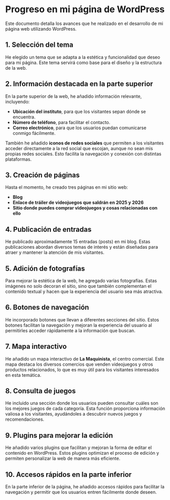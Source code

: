 # Progreso en mi página de WordPress

Este documento detalla los avances que he realizado en el desarrollo de mi página web utilizando WordPress.

## 1. Selección del tema

He elegido un tema que se adapta a la estética y funcionalidad que deseo para mi página. Este tema servirá como base para el diseño y la estructura de la web.

## 2. Información destacada en la parte superior

En la parte superior de la web, he añadido información relevante, incluyendo:  
- **Ubicación del instituto**, para que los visitantes sepan dónde se encuentra.  
- **Número de teléfono**, para facilitar el contacto.  
- **Correo electrónico**, para que los usuarios puedan comunicarse conmigo fácilmente.  

También he añadido **iconos de redes sociales** que permiten a los visitantes acceder directamente a la red social que escojan, aunque no sean mis propias redes sociales. Esto facilita la navegación y conexión con distintas plataformas.  

## 3. Creación de páginas  

Hasta el momento, he creado tres páginas en mi sitio web:  
- **Blog**  
- **Enlace de tráiler de videojuegos que saldrán en 2025 y 2026**  
- **Sitio donde puedes comprar videojuegos y cosas relacionadas con ello**  

## 4. Publicación de entradas

He publicado aproximadamente 15 entradas (posts) en mi blog. Estas publicaciones abordan diversos temas de interés y están diseñadas para atraer y mantener la atención de mis visitantes.

## 5. Adición de fotografías

Para mejorar la estética de la web, he agregado varias fotografías. Estas imágenes no solo decoran el sitio, sino que también complementan el contenido textual y hacen que la experiencia del usuario sea más atractiva.

## 6. Botones de navegación

He incorporado botones que llevan a diferentes secciones del sitio. Estos botones facilitan la navegación y mejoran la experiencia del usuario al permitirles acceder rápidamente a la información que buscan.

## 7. Mapa interactivo

He añadido un mapa interactivo de **La Maquinista**, el centro comercial. Este mapa destaca los diversos comercios que venden videojuegos y otros productos relacionados, lo que es muy útil para los visitantes interesados en esta temática.

## 8. Consulta de juegos

He incluido una sección donde los usuarios pueden consultar cuáles son los mejores juegos de cada categoría. Esta función proporciona información valiosa a los visitantes, ayudándoles a descubrir nuevos juegos y recomendaciones.

## 9. Plugins para mejorar la edición

He añadido varios plugins que facilitan y mejoran la forma de editar el contenido en WordPress. Estos plugins optimizan el proceso de edición y permiten personalizar la web de manera más eficiente.

## 10. Accesos rápidos en la parte inferior  

En la parte inferior de la página, he añadido accesos rápidos para facilitar la navegación y permitir que los usuarios entren fácilmente donde deseen.  


